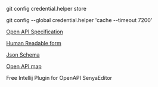 git config credential.helper store

git config --global credential.helper 'cache --timeout 7200'

[Open API Specification](https://github.com/OAI/OpenAPI-Specification)

[Human Readable form](https://github.com/OAI/OpenAPI-Specification/blob/master/versions/3.0.3.md)

[Json Schema](https://json-schema.org/specification.html)

[Open API map](http://openapi-map.apihandyman.io/)


Free Intellij Plugin for OpenAPI
SenyaEditor